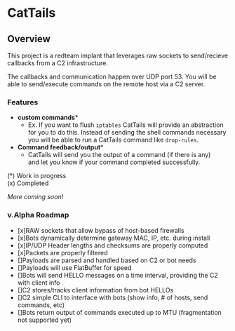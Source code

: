 # CatTails

## Overview  
This project is a redteam implant that leverages raw sockets to 
send/recieve callbacks from a C2 infrastructure.  
  
The callbacks and communication happen over UDP port 53. You will be able to send/execute commands on the remote host via a C2 server.  

### Features

-  **custom commands***
    - Ex. If you want to flush `iptables` CatTails will provide an
      abstraction for you to do this. Instead of sending the shell commands
      necessary you will be able to run a CatTails command like `drop-rules`. 
- **Command feedback/output***
    - CatTails will send you the output of a command (if there is any)  
      and let you know if your command completed successfully.  

(*) Work in progress  
(x) Completed

*More coming soon!*

### v.Alpha Roadmap
- [x]RAW sockets that allow bypass of host-based firewalls 
- [x]Bots dynamically determine gateway MAC, IP, etc. during install
- [x]IP/UDP Header lengths and checksums are properly computed
- [x]Packets are properly filtered 
- []Payloads are parsed and handled based on C2 or bot needs
- []Payloads will use FlatBuffer for speed
- []Bots will send HELLO messages on a time interval, providing the C2 with client info
- []C2 stores/tracks client information from bot HELLOs
- []C2 simple CLI to interface with bots (show info, # of hosts, send commands, etc)
- []Bots return output of commands executed up to MTU (fragmentation not supported yet)


